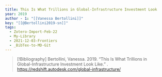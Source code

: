 ```yaml
---
title: This Is What Trillions in Global-Infrastructure Investment Look Like
year: 2019
author - 1: "[[Vanessa Bertollini]]"
key: "[[@Bertollini2019-sn]]"
tags:
  - Zotero-Import-Feb-22
  - My-Library
  - 2021-12-03-Frontiers
  - _BibTex-to-MD-Git
---
```


> [!Bibliography]
> Bertollini, Vanessa. 2019. “This Is What Trillions in Global-Infrastructure Investment Look Like.” . https://redshift.autodesk.com/global-infrastructure/